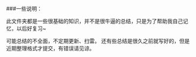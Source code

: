 ###一些说明：

此文件夹都是一些很基础的知识，并不是很牛逼的总结，只是为了帮助我自己记忆，以后好复习~

可能总结的不全面，不定期更新、扫雷。
还有些总结是很久之前就写好的，但是近期整理格式才提交，有错误请见谅。